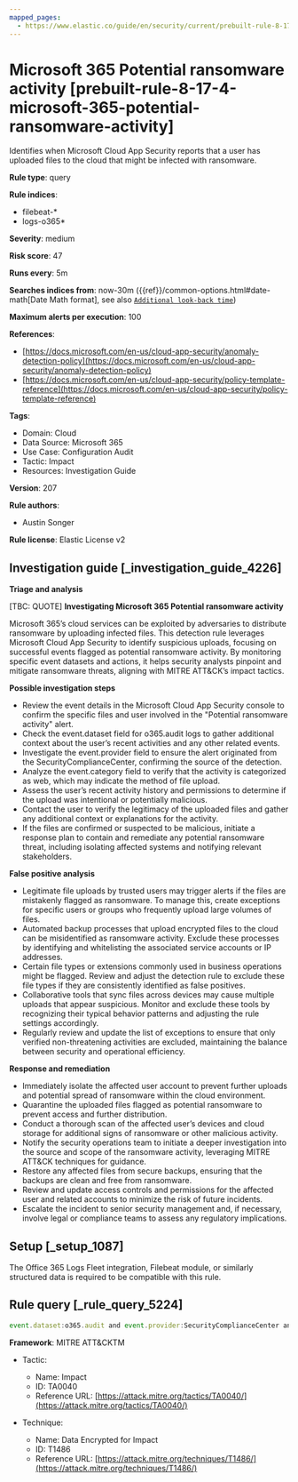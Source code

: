 ```yaml
---
mapped_pages:
  - https://www.elastic.co/guide/en/security/current/prebuilt-rule-8-17-4-microsoft-365-potential-ransomware-activity.html
---
```


# Microsoft 365 Potential ransomware activity [prebuilt-rule-8-17-4-microsoft-365-potential-ransomware-activity]

Identifies when Microsoft Cloud App Security reports that a user has uploaded files to the cloud that might be infected with ransomware.

**Rule type**: query

**Rule indices**:

* filebeat-*
* logs-o365*

**Severity**: medium

**Risk score**: 47

**Runs every**: 5m

**Searches indices from**: now-30m ({{ref}}/common-options.html#date-math[Date Math format], see also [`Additional look-back time`](docs-content://solutions/security/detect-and-alert/create-detection-rule.md#rule-schedule))

**Maximum alerts per execution**: 100

**References**:

* [https://docs.microsoft.com/en-us/cloud-app-security/anomaly-detection-policy](https://docs.microsoft.com/en-us/cloud-app-security/anomaly-detection-policy)
* [https://docs.microsoft.com/en-us/cloud-app-security/policy-template-reference](https://docs.microsoft.com/en-us/cloud-app-security/policy-template-reference)

**Tags**:

* Domain: Cloud
* Data Source: Microsoft 365
* Use Case: Configuration Audit
* Tactic: Impact
* Resources: Investigation Guide

**Version**: 207

**Rule authors**:

* Austin Songer

**Rule license**: Elastic License v2

## Investigation guide [_investigation_guide_4226]

**Triage and analysis**

[TBC: QUOTE]
**Investigating Microsoft 365 Potential ransomware activity**

Microsoft 365’s cloud services can be exploited by adversaries to distribute ransomware by uploading infected files. This detection rule leverages Microsoft Cloud App Security to identify suspicious uploads, focusing on successful events flagged as potential ransomware activity. By monitoring specific event datasets and actions, it helps security analysts pinpoint and mitigate ransomware threats, aligning with MITRE ATT&CK’s impact tactics.

**Possible investigation steps**

* Review the event details in the Microsoft Cloud App Security console to confirm the specific files and user involved in the "Potential ransomware activity" alert.
* Check the event.dataset field for o365.audit logs to gather additional context about the user’s recent activities and any other related events.
* Investigate the event.provider field to ensure the alert originated from the SecurityComplianceCenter, confirming the source of the detection.
* Analyze the event.category field to verify that the activity is categorized as web, which may indicate the method of file upload.
* Assess the user’s recent activity history and permissions to determine if the upload was intentional or potentially malicious.
* Contact the user to verify the legitimacy of the uploaded files and gather any additional context or explanations for the activity.
* If the files are confirmed or suspected to be malicious, initiate a response plan to contain and remediate any potential ransomware threat, including isolating affected systems and notifying relevant stakeholders.

**False positive analysis**

* Legitimate file uploads by trusted users may trigger alerts if the files are mistakenly flagged as ransomware. To manage this, create exceptions for specific users or groups who frequently upload large volumes of files.
* Automated backup processes that upload encrypted files to the cloud can be misidentified as ransomware activity. Exclude these processes by identifying and whitelisting the associated service accounts or IP addresses.
* Certain file types or extensions commonly used in business operations might be flagged. Review and adjust the detection rule to exclude these file types if they are consistently identified as false positives.
* Collaborative tools that sync files across devices may cause multiple uploads that appear suspicious. Monitor and exclude these tools by recognizing their typical behavior patterns and adjusting the rule settings accordingly.
* Regularly review and update the list of exceptions to ensure that only verified non-threatening activities are excluded, maintaining the balance between security and operational efficiency.

**Response and remediation**

* Immediately isolate the affected user account to prevent further uploads and potential spread of ransomware within the cloud environment.
* Quarantine the uploaded files flagged as potential ransomware to prevent access and further distribution.
* Conduct a thorough scan of the affected user’s devices and cloud storage for additional signs of ransomware or other malicious activity.
* Notify the security operations team to initiate a deeper investigation into the source and scope of the ransomware activity, leveraging MITRE ATT&CK techniques for guidance.
* Restore any affected files from secure backups, ensuring that the backups are clean and free from ransomware.
* Review and update access controls and permissions for the affected user and related accounts to minimize the risk of future incidents.
* Escalate the incident to senior security management and, if necessary, involve legal or compliance teams to assess any regulatory implications.


## Setup [_setup_1087]

The Office 365 Logs Fleet integration, Filebeat module, or similarly structured data is required to be compatible with this rule.


## Rule query [_rule_query_5224]

```js
event.dataset:o365.audit and event.provider:SecurityComplianceCenter and event.category:web and event.action:"Potential ransomware activity" and event.outcome:success
```

**Framework**: MITRE ATT&CKTM

* Tactic:

    * Name: Impact
    * ID: TA0040
    * Reference URL: [https://attack.mitre.org/tactics/TA0040/](https://attack.mitre.org/tactics/TA0040/)

* Technique:

    * Name: Data Encrypted for Impact
    * ID: T1486
    * Reference URL: [https://attack.mitre.org/techniques/T1486/](https://attack.mitre.org/techniques/T1486/)



